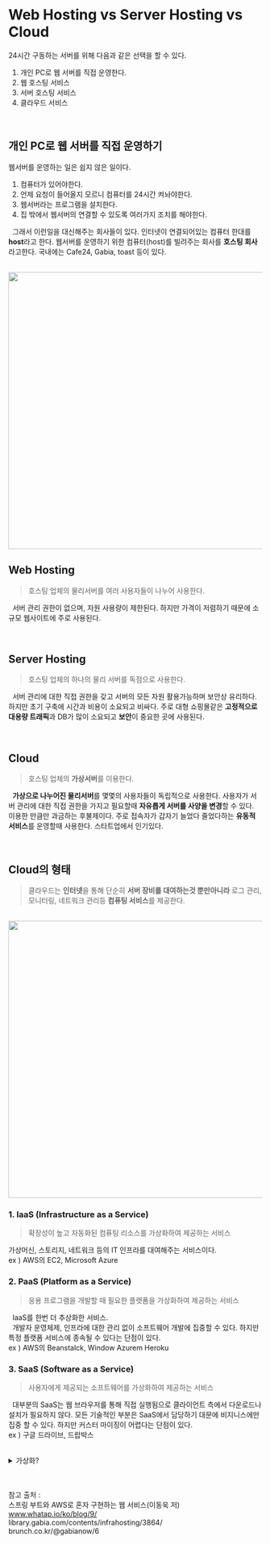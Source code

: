 # Web Hosting vs Server Hosting vs Cloud

24시간 구동하는 서버를 위해 다음과 같은 선택을 할 수 있다.

1. 개인 PC로 웹 서버를 직접 운영한다.
2. 웹 호스팅 서비스
3. 서버 호스팅 서비스
4. 클라우드 서비스

<br>

## 개인 PC로 웹 서버를 직접 운영하기

웹서버를 운영하는 일은 쉽지 않은 일이다.
1. 컴퓨터가 있어야한다.
2. 언제 요청이 들어올지 모르니 컴퓨터를 24시간 켜놔야한다.
3. 웹서버라는 프로그램을 설치한다.
4. 집 밖에서 웹서버의 연결할 수 있도록 여러가지 조치를 해야한다.

&nbsp; 그래서 이런일을 대신해주는 회사들이 있다.
인터넷이 연결되어있는 컴퓨터 한대를 **host**라고 한다.
웹서버를 운영하기 위한 컴퓨터(host)를 빌려주는 회사를 **호스팅 회사**라고한다. 국내에는 Cafe24, Gabia, toast 등이 있다.

<br>

<img src="https://user-images.githubusercontent.com/70243735/114728858-70dc7880-9d7a-11eb-9d7b-62c66f2a1873.png" width="550px">

## **Web Hosting**
> 호스팅 업체의 물리서버를 여러 사용자들이 나누어 사용한다.

&nbsp; 서버 관리 권한이 없으며, 자원 사용량이 제한된다. 하지만 가격이 저렴하기 때문에 소규모 웹사이트에 주로 사용된다.

<br>

## **Server Hosting**
> 호스팅 업체의 하나의 물리 서버를 독점으로 사용한다.

&nbsp; 서버 관리에 대한 직접 권한을 갖고 서버의 모든 자원 활용가능하며 보안상 유리하다. 하지만 초기 구축에 시간과 비용이 소요되고 비싸다. 주로 대형 쇼핑몰같은 **고정적으로 대용량 트래픽**과 DB가 많이 소요되고 **보안**이 중요한 곳에 사용된다.

<br>

## **Cloud**
> 호스팅 업체의 **가상서버**를 이용한다.

&nbsp; **가상으로 나누어진 물리서버**를 몇몇의 사용자들이 독립적으로 사용한다. 사용자가 서버 관리에 대한 직접 권한을 가지고 필요할때 **자유롭게 서버를 사양을 변경**할 수 있다. 이용한 만큼만 과금하는 후불제이다. 주로 접속자가 갑자기 늘었다 줄었다하는 **유동적 서비스**를 운영할때 사용한다. 스타트업에서 인기있다.

<br>

## **Cloud의 형태** 
> 클라우드는 **인터넷**을 통해 단순히 **서버 장비를 대여하는것 뿐만아니라** 로그 관리, 모니터링, 네트워크 관리등 **컴퓨팅 서비스**를 제공한다.

<br>

<img src="https://user-images.githubusercontent.com/70243735/114729965-68387200-9d7b-11eb-81c9-fa3f60f4f424.png" width ="550px">


<br>


### 1. **IaaS** (**I**nfrastructure **a**s **a** **S**ervice)

> 확장성이 높고 자동화된 컴퓨팅 리소스를 가상화하여 제공하는 서비스

가상머신, 스토리지, 네트워크 등의 IT 인프라를 대여해주는 서비스이다.   
ex ) AWS의 EC2, Microsoft Azure

### 2. **PaaS** (**P**latform **a**s **a** **S**ervice)
> 응용 프로그램을 개발할 때 필요한 플랫폼을 가상화하여 제공하는 서비스

&nbsp; IaaS를 한번 더 추상화한 서비스.   
&nbsp; 개발자 운영체제, 인프라에 대한 관리 없이 소프트웨어 개발에 집중할 수 있다. 하지만 특정 플랫폼 서비스에 종속될 수 있다는 단점이 있다.   
ex ) AWS의 Beanstalck, Window Azurem Heroku

### 3. **SaaS** (**S**oftware **a**s **a** **S**ervice)

> 사용자에게 제공되는 소프트웨어를 가상화하여 제공하는 서비스

&nbsp; 대부분의 SaaS는 웹 브라우저를 통해 직접 실행됨으로 클라이언트 측에서 다운로드나 설치가 필요하지 않다. 모든 기술적인 부분은 SaaS에서 담당하기 대문에 비지니스에만 집중 할 수 있다. 하지만 커스터 마이징이 어렵다는 단점이 있다.   
ex ) 구글 드라이브, 드랍박스

 
<br>

<details>
<summary> 가상화?</summary>

> 물리적인 하드웨어(HW) 장치를 논리적인 객체로 추상화 하는것을 의미한다.

&nbsp; 하나의 하드웨어(HW)를 여러개 처럼 동작시키거나 반대로 여러 개의 장치를 묶어 하나의 장치인 것처럼 사용자에게 공유자원으로 제공할 수 있다. 즉, **하나의 자원을 쪼개서 쓰거나, 여러개의 자원을 하나인것 처럼 묶어서 쓸 수 있도록** 해주는 것이다.

&nbsp; 대부분의 서버는 단지 용량의 10~15%만 사용하는데, 가상화는 이런 서버의 효용률(utilization rate)을 70% 그 이상으로 올릴 수 있다. 

</details> 

<br>
<br>

참고 출처 :    
스프링 부트와 AWS로 혼자 구현하는 웹 서비스(이동욱 저)   
www.whatap.io/ko/blog/9/    
library.gabia.com/contents/infrahosting/3864/    
brunch.co.kr/@gabianow/6